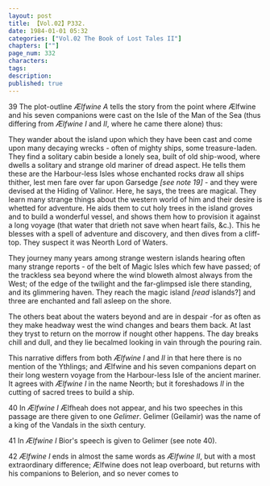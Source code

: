 ```yaml
---
layout: post
title: 【Vol.02】P332.
date: 1984-01-01 05:32
categories: ["Vol.02 The Book of Lost Tales II"]
chapters: [""]
page_num: 332
characters: 
tags: 
description: 
published: true
---
```


<p style="text-indent: 0;">
39   The plot-outline <I>Ælfwine A</I> tells the story from the point where Ælfwine and his seven companions were cast on the Isle of the Man of the Sea (thus differing from <I>Ælfwine I</I> and <I>II</I>, where he came there alone) thus:
</p>

They wander about the island upon which they have been cast and come upon many decaying wrecks - often of mighty ships, some treasure-laden. They find a solitary cabin beside a lonely sea, built of old ship-wood, where dwells a solitary and strange old mariner of dread aspect. He tells them these are the Harbour-less Isles whose enchanted rocks draw all ships thither, lest men fare over far upon Garsedge <I>[see note 19] -</I> and they were devised at the Hiding of Valinor. Here, he says, the trees are magical. They learn many strange things about the western world of him and their desire is whetted for adventure. He aids them to cut holy trees in the island groves and to build a wonderful vessel, and shows them how to provision it against a long voyage (that water that drieth not save when heart fails, &c.). This he blesses with a spell of adventure and discovery, and then dives from a cliff-top. They suspect it was Neorth Lord of Waters.

They journey many years among strange western islands hearing often many strange reports - of the belt of Magic Isles which few have passed; of the trackless sea beyond where the wind bloweth almost always from the West; of the edge of the twilight and the far-glimpsed isle there standing, and its glimmering haven. They reach the magic island <I>[read</I> islands?] and three are enchanted and fall asleep on the shore.

The others beat about the waters beyond and are in despair -for as often as they make headway west the wind changes and bears them back. At last they tryst to return on the morrow if nought other happens. The day breaks chill and dull, and they lie becalmed looking in vain through the pouring rain.

This narrative differs from both <I>Ælfwine I</I> and <I>II</I> in that here there is no mention of the Ythlings; and Ælfwine and his seven companions depart on their long western voyage from the Harbour-less Isle of the ancient mariner. It agrees with <I>Ælfwine I</I> in the name Neorth; but it foreshadows <I>II</I> in the cutting of sacred trees to build a ship.

40   In <I>Ælfwine I</I> Ælfheah does not appear, and his two speeches in this passage are there given to one <I>Gelimer</I>. Gelimer (Geilamir) was the name of a king of the Vandals in the sixth century.

41   In <I>Ælfwine I</I> Bior's speech is given to Gelimer (see note 40).

42   <I>Ælfwine I</I> ends in almost the same words as <I>Ælfwine II</I>, but with a most extraordinary difference; Ælfwine does not leap overboard, but returns with his companions to Belerion, and so never comes to

